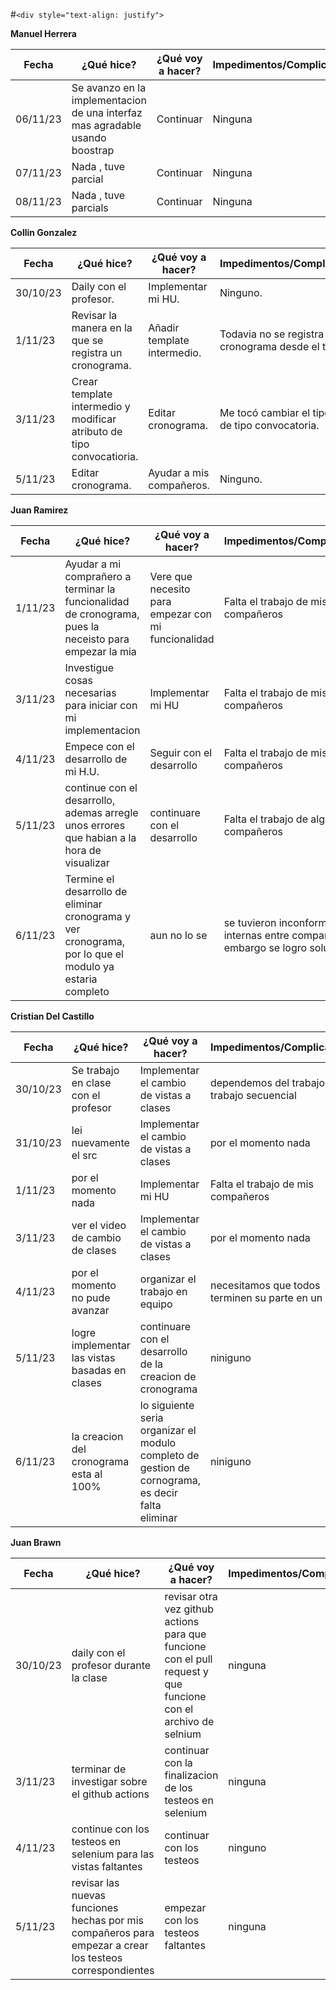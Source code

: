 #`<div style="text-align: justify">`

**Manuel Herrera**

| Fecha | ¿Qué hice? | ¿Qué voy a hacer? | Impedimentos/Complicaciones |
| ----- | ------------ | ------------------- | --------------------------- |
|06/11/23| Se avanzo en la implementacion de una interfaz mas agradable usando boostrap| Continuar | Ninguna|
|07/11/23| Nada , tuve parcial | Continuar | Ninguna |
|08/11/23| Nada , tuve parcials | Continuar | Ninguna |



**Collin Gonzalez**

| Fecha | ¿Qué hice? | ¿Qué voy a hacer? | Impedimentos/Complicaciones |
| ----- | ------------ | ------------------- | --------------------------- |
|30/10/23| Daily con el profesor. | Implementar mi HU. | Ninguno. |
|1/11/23| Revisar la manera en la que se registra un cronograma. | Añadir template intermedio. | Todavia no se registra un cronograma desde el template. |
|3/11/23| Crear template intermedio y modificar atributo de tipo convocatioria. | Editar cronograma. | Me tocó cambiar el tipo de dato de tipo convocatoria. |
|5/11/23| Editar cronograma. | Ayudar a mis compañeros. | Ninguno. |


**Juan Ramirez**

| Fecha | ¿Qué hice? | ¿Qué voy a hacer? | Impedimentos/Complicaciones |
| ----- | ------------ | ------------------- | --------------------------- |
|1/11/23| Ayudar a mi comprañero a terminar la funcionalidad de cronograma, pues la neceisto para empezar la mia| Vere que necesito para empezar con mi funcionalidad | Falta el trabajo de mis compañeros |
|3/11/23| Investigue cosas necesarias para iniciar con mi implementacion | Implementar mi HU | Falta el trabajo de mis compañeros |
|4/11/23| Empece con el desarrollo de mi H.U. | Seguir con el desarrollo | Falta el trabajo de mis compañeros |
|5/11/23| continue con el desarrollo, ademas arregle unos errores que habian a la hora de visualizar | continuare con el desarrollo | Falta el trabajo de algunos compañeros |
|6/11/23| Termine el desarrollo de eliminar cronograma y ver cronograma, por lo que el modulo ya estaria completo | aun no lo se | se tuvieron inconformidades internas entre compañeros, sin embargo se logro solucionar|

**Cristian Del Castillo**

| Fecha | ¿Qué hice? | ¿Qué voy a hacer? | Impedimentos/Complicaciones |
| ----- | ------------ | ------------------- | --------------------------- |
|30/10/23| Se trabajo en clase con el profesor | Implementar el cambio de vistas a clases | dependemos del trabajo del trabajo secuencial |
|31/10/23| lei nuevamente el src | Implementar el cambio de vistas a clases | por el momento nada |
|1/11/23| por el momento nada | Implementar mi HU | Falta el trabajo de mis compañeros |
|3/11/23| ver el video de cambio de clases | Implementar el cambio de vistas a clases | por el momento nada |
|4/11/23| por el momento no pude avanzar | organizar el trabajo en equipo| necesitamos que todos terminen su parte en un 80% |
|5/11/23| logre implementar las vistas basadas en clases| continuare con el desarrollo de la creacion de cronograma | niniguno |
|6/11/23| la creacion del cronograma esta al 100%| lo siguiente seria organizar el modulo completo de gestion de cornograma, es decir falta eliminar | niniguno |



**Juan Brawn**

| Fecha | ¿Qué hice? | ¿Qué voy a hacer? | Impedimentos/Complicaciones |
| ----- | ------------ | ------------------- | --------------------------- |
|30/10/23|daily con el profesor durante la clase|revisar otra vez github actions para que funcione con el pull request y que funcione con el archivo de selnium|ninguna|
|3/11/23|terminar de investigar sobre el github actions|continuar con la finalizacion de los testeos en selenium|ninguna|
|4/11/23|continue con los testeos en selenium para las vistas faltantes|continuar con los testeos|ninguno|
|5/11/23|revisar las nuevas funciones hechas por mis compañeros para empezar a crear los testeos correspondientes|empezar con los testeos faltantes|ninguna|



<div/>
